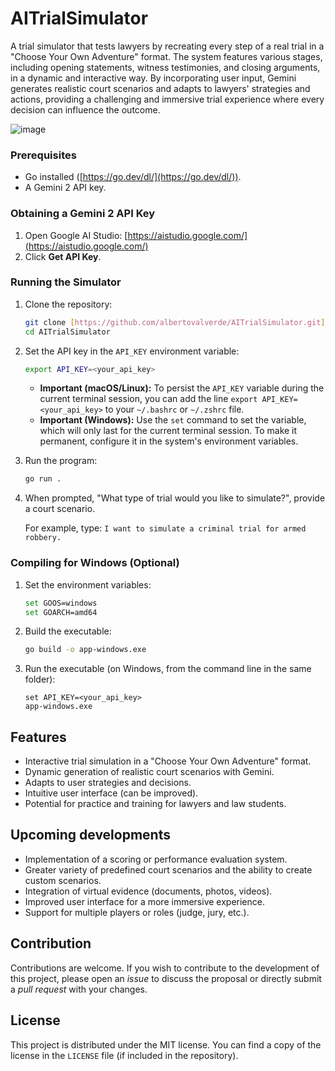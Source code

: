 # AITrialSimulator

A trial simulator that tests lawyers by recreating every step of a real trial in a "Choose Your Own Adventure" format. The system features various stages, including opening statements, witness testimonies, and closing arguments, in a dynamic and interactive way. By incorporating user input, Gemini generates realistic court scenarios and adapts to lawyers' strategies and actions, providing a challenging and immersive trial experience where every decision can influence the outcome.

![image](https://github.com/user-attachments/assets/c519fcb9-bfc0-425b-9f99-eef6540d9388)

### Prerequisites

*   Go installed ([https://go.dev/dl/](https://go.dev/dl/)).
*   A Gemini 2 API key.

### Obtaining a Gemini 2 API Key

1.  Open Google AI Studio: [https://aistudio.google.com/](https://aistudio.google.com/)
2.  Click **Get API Key**.

### Running the Simulator

1.  Clone the repository:

    ```bash
    git clone [https://github.com/albertovalverde/AITrialSimulator.git](https://github.com/albertovalverde/AITrialSimulator.git)
    cd AITrialSimulator
    ```

2.  Set the API key in the `API_KEY` environment variable:

    ```bash
    export API_KEY=<your_api_key>
    ```

    *   **Important (macOS/Linux):** To persist the `API_KEY` variable during the current terminal session, you can add the line `export API_KEY=<your_api_key>` to your `~/.bashrc` or `~/.zshrc` file.
    *   **Important (Windows):** Use the `set` command to set the variable, which will only last for the current terminal session. To make it permanent, configure it in the system's environment variables.

3.  Run the program:

    ```bash
    go run .
    ```

4.  When prompted, "What type of trial would you like to simulate?", provide a court scenario.

    For example, type: `I want to simulate a criminal trial for armed robbery.`

### Compiling for Windows (Optional)

1.  Set the environment variables:

    ```bash
    set GOOS=windows
    set GOARCH=amd64
    ```

2.  Build the executable:

    ```bash
    go build -o app-windows.exe
    ```

3.  Run the executable (on Windows, from the command line in the same folder):

    ```
    set API_KEY=<your_api_key>
    app-windows.exe
    ```

## Features

*   Interactive trial simulation in a "Choose Your Own Adventure" format.
*   Dynamic generation of realistic court scenarios with Gemini.
*   Adapts to user strategies and decisions.
*   Intuitive user interface (can be improved).
*   Potential for practice and training for lawyers and law students.

## Upcoming developments

*   Implementation of a scoring or performance evaluation system.
*   Greater variety of predefined court scenarios and the ability to create custom scenarios.
*   Integration of virtual evidence (documents, photos, videos).
*   Improved user interface for a more immersive experience.
*   Support for multiple players or roles (judge, jury, etc.).

## Contribution

Contributions are welcome. If you wish to contribute to the development of this project, please open an *issue* to discuss the proposal or directly submit a *pull request* with your changes.

## License

This project is distributed under the MIT license. You can find a copy of the license in the `LICENSE` file (if included in the repository).

